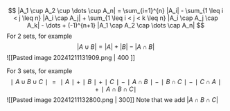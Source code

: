 $$
|A_1 \cup A_2 \cup \dots \cup A_n| = \sum_{i=1}^{n} |A_i| - \sum_{1 \leq i < j \leq n} |A_i \cap A_j| + \sum_{1 \leq i < j < k \leq n} |A_i \cap A_j \cap A_k| - \dots + (-1)^{n+1} |A_1 \cap A_2 \cap \dots \cap A_n|
$$
For 2 sets, for example
$$|A∪B| = |A| + |B| − |A∩B|$$
![[Pasted image 20241211131909.png | 400 ]]

For 3 sets, for example
$$∣A∪B∪C∣ = ∣A∣ + ∣B∣ + ∣C∣ − ∣A∩B∣ − ∣B∩C∣ − ∣C∩A∣ + ∣A∩B∩C∣$$
![[Pasted image 20241211132800.png | 300]]
Note that we add $|A \cap B \cap C|$
